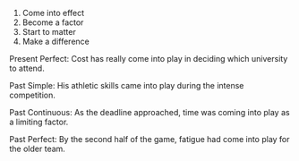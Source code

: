 1. Come into effect
2. Become a factor
3. Start to matter
4. Make a difference

Present Perfect:
Cost has really come into play in deciding which university to attend.

Past Simple:
His athletic skills came into play during the intense competition.

Past Continuous:
As the deadline approached, time was coming into play as a limiting factor.

Past Perfect:
By the second half of the game, fatigue had come into play for the older team.